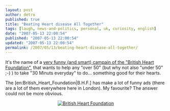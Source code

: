 ```yaml
---
layout: post
author: detro
published: true
title: "Beating Heart disease All Together"
tags: [laugh, news-and-politics, personal, uk, curiosity, english]
date: "2007-05-13 22:00:54"
published: "2007-05-13 22:00:54"
updated: "2007-05-13 22:00:54"
permalink: /2007/05/13/beating-heart-disease-all-together/
---
```


It's the name of a <a href="http://www.bhf.org.uk/news_and_campaigning/our_campaigns/30_a_day_campaign.aspx">very funny (and smart) campain of the "British Heart Foundation"</a>, that wants to help any "over 50" (but why not also "under 50" ;-) ) to take "30 Minuts everyday" to do... something good for their hearts.

The [en:British_Heart_Foundation|B.H.F.] has make a lot of funny ads (there are a lot of them everywhere here in London). My favourite? The answer could not be more obvious.
<!--more-->
<div align="center">
<a href='http://www.bhf.org.uk/news_and_campaigning/our_campaigns/30_a_day_campaign.aspx' title='British Heart Foundation'><img src='http://www.detronizator.org/wp-content/uploads/2007/05/britishheartfoundation.jpg' alt='British Heart Foundation' /></a>
</div>
